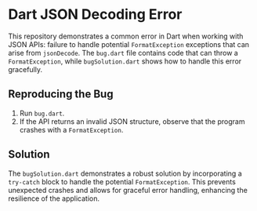 # Dart JSON Decoding Error

This repository demonstrates a common error in Dart when working with JSON APIs:  failure to handle potential `FormatException` exceptions that can arise from `jsonDecode`.  The `bug.dart` file contains code that can throw a `FormatException`, while `bugSolution.dart` shows how to handle this error gracefully.

## Reproducing the Bug

1. Run `bug.dart`. 
2. If the API returns an invalid JSON structure, observe that the program crashes with a `FormatException`.

## Solution

The `bugSolution.dart` demonstrates a robust solution by incorporating a `try-catch` block to handle the potential `FormatException`. This prevents unexpected crashes and allows for graceful error handling, enhancing the resilience of the application.